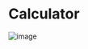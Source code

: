 # Calculator
![image](https://user-images.githubusercontent.com/104872052/226162558-4d26ee87-b8db-4e7b-8b6e-434665fbf7a3.png)

